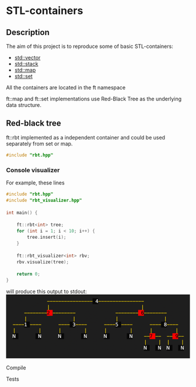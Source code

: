 # STL-containers

## Description

The aim of this project is to reproduce some of basic STL-containers:
- [std::vector](http://www.cplusplus.com/reference/vector/vector)
- [std::stack](http://www.cplusplus.com/reference/stack/stack)
- [std::map](http://www.cplusplus.com/reference/map/map)
- [std::set](http://www.cplusplus.com/reference/set/set)

All the containers are located in the ft namespace

ft::map and ft::set implementations use Red-Black Tree as the underlying data structure.

## Red-black tree
ft::rbt implemented as a independent container and could be used separately from set or map.
```c++
#include "rbt.hpp"
```

### Console visualizer

For example, these lines

```c++
#include "rbt.hpp"
#include "rbt_visualizer.hpp"

int main() {

    ft::rbt<int> tree;
    for (int i = 1; i < 10; i++) {
        tree.insert(i);
    }

    ft::rbt_visualizer<int> rbv;
    rbv.visualize(tree);
    
    return 0;
}
```

will produce this output to stdout:
![VisualizatorExample](./screenshots/visualizer.png)

Compile

Tests

